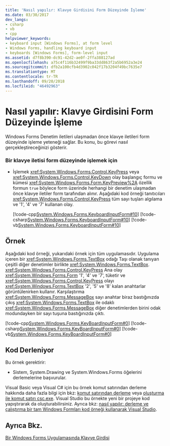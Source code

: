 ```yaml
---
title: 'Nasıl yapılır: Klavye Girdisini Form Düzeyinde İşleme'
ms.date: 03/30/2017
dev_langs:
- csharp
- vb
- cpp
helpviewer_keywords:
- keyboard input [Windows Forms], at form level
- Windows Forms, handling keyboard input
- keyboards [Windows Forms], form-level input
ms.assetid: d7f8b390-dc91-42d2-ae0f-2ffa388127ad
ms.openlocfilehash: a75c4f116b32499f9ba33dd863f2a5b6952a3e24
ms.sourcegitcommit: dfb2a100cfb4d3902c042f17b3204f49bc7635e7
ms.translationtype: MT
ms.contentlocale: tr-TR
ms.lasthandoff: 09/20/2018
ms.locfileid: "46492963"
---
```

# <a name="how-to-handle-keyboard-input-at-the-form-level"></a>Nasıl yapılır: Klavye Girdisini Form Düzeyinde İşleme
Windows Forms Denetim iletileri ulaşmadan önce klavye iletileri form düzeyinde işleme yeteneği sağlar. Bu konu, bu görevi nasıl gerçekleştireceğinizi gösterir.  
  
### <a name="to-handle-a-keyboard-message-at-the-form-level"></a>Bir klavye iletisi form düzeyinde işlemek için  
  
-   İşlemek <xref:System.Windows.Forms.Control.KeyPress> veya <xref:System.Windows.Forms.Control.KeyDown> olay başlangıç formu ve kümesi <xref:System.Windows.Forms.Form.KeyPreview%2A> özellik formun `true` böylece form üzerinde herhangi bir denetim ulaşmadan önce klavye iletiler form tarafından alınır. Aşağıdaki kod örneği tanıtıcıları <xref:System.Windows.Forms.Control.KeyPress> tüm sayı tuşları algılama ve '1', '4' ve '7' kullanan olay.  
  
     [!code-cpp[System.Windows.Forms.KeyboardInputForm#10](../../../samples/snippets/cpp/VS_Snippets_Winforms/System.Windows.Forms.KeyboardInputForm/cpp/form1.cpp#10)]
     [!code-csharp[System.Windows.Forms.KeyboardInputForm#10](../../../samples/snippets/csharp/VS_Snippets_Winforms/System.Windows.Forms.KeyboardInputForm/CS/form1.cs#10)]
     [!code-vb[System.Windows.Forms.KeyboardInputForm#10](../../../samples/snippets/visualbasic/VS_Snippets_Winforms/System.Windows.Forms.KeyboardInputForm/VB/form1.vb#10)]  
  
## <a name="example"></a>Örnek  
 Aşağıdaki kod örneği, yukarıdaki örnek için tüm uygulamasıdır. Uygulama içeren bir <xref:System.Windows.Forms.TextBox> odağı Taşı olanak tanıyan çeşitli diğer denetimler birlikte <xref:System.Windows.Forms.TextBox>. <xref:System.Windows.Forms.Control.KeyPress> Ana olay <xref:System.Windows.Forms.Form> '1', '4' ve '7', tüketir ve <xref:System.Windows.Forms.Control.KeyPress> olayı <xref:System.Windows.Forms.TextBox> '2', '5' ve '8' kalan anahtarlar görüntülenirken kullanır. Karşılaştırma <xref:System.Windows.Forms.MessageBox> sayı anahtar biraz bastığınızda çıkış <xref:System.Windows.Forms.TextBox> ile odaklı <xref:System.Windows.Forms.MessageBox> diğer denetimlerden birini odak modundayken bir sayı tuşuna bastığınızda çıktı.  
  
 [!code-cpp[System.Windows.Forms.KeyBoardInputForm#0](../../../samples/snippets/cpp/VS_Snippets_Winforms/System.Windows.Forms.KeyboardInputForm/cpp/form1.cpp#0)]
 [!code-csharp[System.Windows.Forms.KeyBoardInputForm#0](../../../samples/snippets/csharp/VS_Snippets_Winforms/System.Windows.Forms.KeyboardInputForm/CS/form1.cs#0)]
 [!code-vb[System.Windows.Forms.KeyBoardInputForm#0](../../../samples/snippets/visualbasic/VS_Snippets_Winforms/System.Windows.Forms.KeyboardInputForm/VB/form1.vb#0)]  
  
## <a name="compiling-the-code"></a>Kod Derleniyor  
 Bu örnek gerektirir:  
  
-   Sistem, System.Drawing ve System.Windows.Forms öğelerini derlemelerine başvurular.  
  
 Visual Basic veya Visual C# için bu örnek komut satırından derleme hakkında daha fazla bilgi için bkz: [komut satırından derleme](~/docs/visual-basic/reference/command-line-compiler/building-from-the-command-line.md) veya [oluşturma ile komut satırı csc.exe](~/docs/csharp/language-reference/compiler-options/command-line-building-with-csc-exe.md). Visual Studio bu örnekte yeni bir projeye kod yapıştırarak da oluşturabilirsiniz.  Ayrıca bkz: [nasıl yapılır: derleme ve çalıştırma bir tam Windows Formları kod örneği kullanarak Visual Studio](https://msdn.microsoft.com/library/Bb129228\(v=vs.110\)).  
  
## <a name="see-also"></a>Ayrıca Bkz.  
 [Bir Windows Forms Uygulamasında Klavye Girdisi](../../../docs/framework/winforms/keyboard-input-in-a-windows-forms-application.md)
